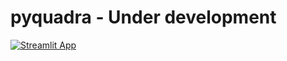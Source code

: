 # pyquadra - Under development
[![Streamlit App](https://static.streamlit.io/badges/streamlit_badge_black_white.svg)](https://share.streamlit.io/harisankarsnair/pyquadra/main/main.py)
